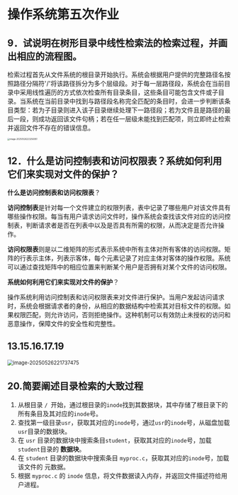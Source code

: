 # 操作系统第五次作业

## 9．试说明在树形目录中线性检索法的检索过程，并画出相应的流程图。  

​	检索过程首先从文件系统的根目录开始执行。系统会根据用户提供的完整路径名按照路径分隔符'/'将该路径拆分为多个层级段。对于每一层路径段，系统会在当前目录中采用线性遍历的方式依次检查所有目录条目，这些条目可能包含文件或子目录。当系统在当前目录中找到与路径段名称完全匹配的条目时，会进一步判断该条目类型：若为子目录则进入该子目录继续处理下一路径段；若为文件且是路径的最后一段，则成功返回该文件句柄；若在任一层级未能找到匹配项，则立即终止检索并返回文件不存在的错误信息。

<img src="D:\Typora\documents\md\操作系统作业\操作系统第五次作业.assets\image-20250526223256951.png" alt="image-20250526223256951" style="zoom: 33%;" />

## 12．什么是访问控制表和访问权限表？系统如何利用它们来实现对文件的保护？  

**什么是访问控制表和访问权限表**？

​	**访问控制表**是针对每一个文件建立的权限列表，表中记录了哪些用户对该文件具有哪些操作权限。每当有用户请求访问文件时，操作系统会查找该文件对应的访问控制表，判断请求者是否在列表中以及是否具有所需的权限，从而决定是否允许操作。

​	**访问权限表**则是以二维矩阵的形式表示系统中所有主体对所有客体的访问权限。矩阵的行表示主体，列表示客体，每个元素记录了对应主体对客体的操作权限。系统可以通过查找矩阵中的相应位置来判断某个用户是否拥有对某个文件的访问权限。

**系统如何利用它们来实现对文件的保护**？  

​	操作系统利用访问控制表和访问权限表来对文件进行保护。当用户发起访问请求时，系统会根据请求者的身份，从相应的数据结构中检索其对目标文件的权限。如果权限匹配，则允许访问，否则拒绝操作。这种机制可以有效防止未授权的访问和恶意操作，保障文件的安全性和完整性。

## 13.15.16.17.19

<img src="D:\Typora\documents\md\操作系统作业\操作系统第四次作业.assets\image-20250526221737475.png" alt="image-20250526221737475" style="zoom: 80%;" />

## 20.简要阐述目录检索的大致过程

1. 从根目录 `/ `开始，通过根目录的`inode`找到其数据块，其中存储了根目录下的所有条目及其对应的`inode`号。
2. 查找第一级目录`usr`，获取其对应的`inode`号，通过`usr`的`inode`号，从磁盘加载`usr`目录的数据块。
3. 在 `usr` 目录的数据块中搜索条目`student`，获取其对应的`inode`号，加载`student`目录的 **数据块**。
4. 在 `student` 目录的数据块中搜索条目 `myproc.c`，获取其对应的`inode`号，加载该文件的 元数据。
5. 根据 `myproc.c` 的 `inode` 信息，将文件数据读入内存，并返回文件描述符给用户进程。